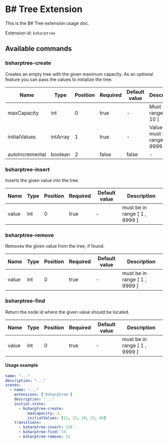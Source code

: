 # B\# Tree Extension

This is the B\# Tree extension usage doc.

Extension id: `bsharptree`

## Available commands

### bsharptree-create

Creates an empty tree with the given maximum capacity. As an optional feature you can pass the values to initialize the tree.

| Name            | Type     | Position | Required | Default value | Description                          |
|-----------------|----------|----------|----------|---------------|--------------------------------------|
| maxCapacity     | int      | 0        | true     | -             | Must be in range [ 3 , 10 ]          |
| initialValues   | intArray | 1        | true     | -             | Values must be in range [ 1 , 9999 ] |
| autoIncremental | boolean  | 2        | false    | false         | -                                    |

### bsharptree-insert

Inserts the given value into the tree.

| Name  | Type | Position | Required | Default value | Description                   |
|-------|------|----------|----------|---------------|-------------------------------|
| value | int  | 0        | true     | -             | must be in range [ 1 , 9999 ] |

### bsharptree-remove

Removes the given value from the tree, if found.

| Name  | Type | Position | Required | Default value | Description                   |
|-------|------|----------|----------|---------------|-------------------------------|
| value | int  | 0        | true     | -             | must be in range [ 1 , 9999 ] |

### bsharptree-find

Return the node id where the given value should be located.

| Name  | Type | Position | Required | Default value | Description                   |
|-------|------|----------|----------|---------------|-------------------------------|
| value | int  | 0        | true     | -             | must be in range [ 1 , 9999 ] |

#### Usage example

```yaml
name: "..."
description: "..."
scenes:
  - name: "..."
    extensions: ['bsharptree']
    description: "..."
    initial-state:
      - bsharptree-create:
          maxCapacity: 3,
          initialValues: [12, 15, 28, 33, 66]
    transitions:
      - bsharptree-insert: 128
      - bsharptree-find: 33
      - bsharptree-remove: 15
```